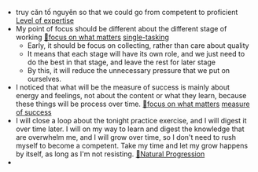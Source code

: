 - truy căn tố nguyên so that we could go from competent to proficient [Level of expertise](<Level of expertise.md>)
- My point of focus should be different about the different stage of working [🌱focus on what matters](<🌱focus on what matters.md>) [single-tasking](<single-tasking.md>)
    - Early, it should be focus on collecting, rather than care about quality
    - It means that each stage will have its own role, and we just need to do the best in that stage, and leave the rest for later stage
    - By this, it will reduce the unnecessary pressure that we put on ourselves. 
- I noticed that what will be the measure of success is mainly about energy and feelings, not about the content or what they learn, because these things will be process over time. [🌱focus on what matters](<🌱focus on what matters.md>) [measure of success](<measure of success.md>)
- I will close a loop about the tonight practice exercise, and I will digest it over time later. I will on my way to learn and digest the knowledge that are overwhelm me, and I will grow over time, so I don't need to rush myself to become a competent. Take my time and let my grow happens by itself, as long as I'm not resisting. [🌱Natural Progression](<🌱Natural Progression.md>)
- 
